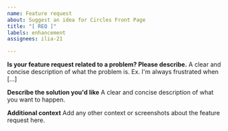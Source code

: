 ```yaml
---
name: Feature request
about: Suggest an idea for Circles Front Page
title: "[ REQ ]"
labels: enhancement
assignees: ilia-21

---
```


**Is your feature request related to a problem? Please describe.**
A clear and concise description of what the problem is. Ex. I'm always frustrated when [...]

**Describe the solution you'd like**
A clear and concise description of what you want to happen.

**Additional context**
Add any other context or screenshots about the feature request here.
